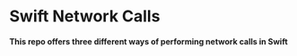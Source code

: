# Swift Network Calls

#### This repo offers three different ways of performing network calls in Swift
